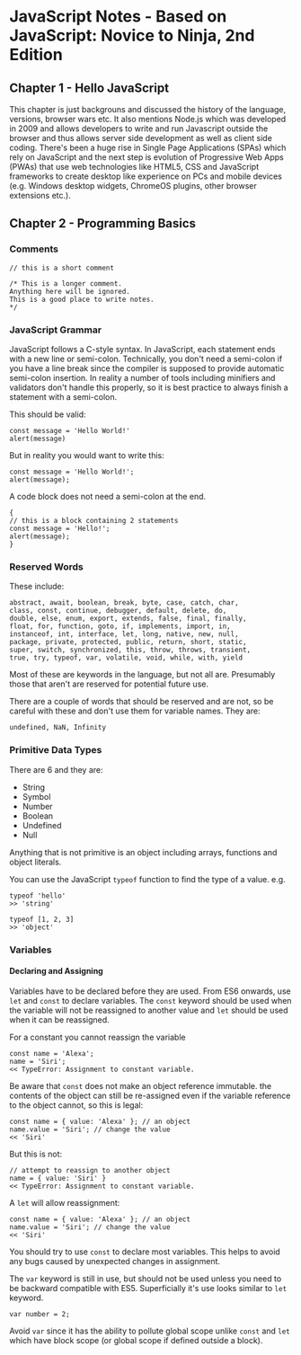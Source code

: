 # JavaScript Notes - Based on JavaScript: Novice to Ninja, 2nd Edition #

## Chapter 1 - Hello JavaScript ##
This chapter is just backgrouns and discussed the history of the language, versions, browser wars etc. It also mentions Node.js which was developed in 2009 and allows developers to write and run Javascript outside the browser and thus allows server side development as well as client side coding. There's been a huge rise in Single Page Applications (SPAs) which rely on JavaScript and the next step is evolution of Progressive Web Apps (PWAs) that use web technologies like HTML5, CSS and JavaScript frameworks to create desktop like experience on PCs and mobile devices (e.g. Windows desktop widgets, ChromeOS plugins, other browser extensions etc.). 

## Chapter 2 - Programming Basics ##
### Comments ###
	// this is a short comment

	/* This is a longer comment.
	Anything here will be ignored.
	This is a good place to write notes.
	*/

### JavaScript Grammar ###
JavaScript follows a C-style syntax. In JavaScript, each statement ends with a new line or semi-colon.  Technically, you don't need a semi-colon if you have a line break since the compiler is supposed to provide automatic semi-colon insertion.  In reality a number of tools including minifiers and validators don't handle this properly, so it is best practice to always finish a statement with a semi-colon.

This should be valid:

	const message = 'Hello World!'
	alert(message)

But in reality you would want to write this:

	const message = 'Hello World!';
	alert(message);

A code block does not need a semi-colon at the end.

	{
	// this is a block containing 2 statements
	const message = 'Hello!';
	alert(message);
	}

### Reserved Words ###

These include:

	abstract, await, boolean, break, byte, case, catch, char,
	class, const, continue, debugger, default, delete, do,
	double, else, enum, export, extends, false, final, finally,
	float, for, function, goto, if, implements, import, in,
	instanceof, int, interface, let, long, native, new, null,
	package, private, protected, public, return, short, static,
	super, switch, synchronized, this, throw, throws, transient,
	true, try, typeof, var, volatile, void, while, with, yield

Most of these are keywords in the language, but not all are.  Presumably those that aren't are reserved for potential future use.

There are a couple of words that should be reserved and are not, so be careful with these and don't use them for variable names.  They are:
	
	undefined, NaN, Infinity

### Primitive Data Types ###
There are 6 and they are:

- String 
- Symbol
- Number
- Boolean
- Undefined
- Null

Anything that is not primitive is an object including arrays, functions and object literals.

You can use the JavaScript `typeof` function to find the type of a value.  e.g.

	typeof 'hello'
	>> 'string'

	typeof [1, 2, 3]
	>> 'object'

### Variables ###
#### Declaring and Assigning ####
Variables have to be declared before they are used.  From ES6 onwards, use `let` and `const` to declare variables.  The `const` keyword should be used when the variable will not be reassigned to another value and `let` should be used when it can be reassigned.

For a constant you cannot reassign the variable

	const name = 'Alexa';
	name = 'Siri';
	<< TypeError: Assignment to constant variable.

Be aware that `const` does not make an  object reference immutable.  the contents of the object can still be re-assigned even if the variable reference to the object cannot, so this is legal:

	const name = { value: 'Alexa' }; // an object
	name.value = 'Siri'; // change the value
	<< 'Siri'

But this is not:

	// attempt to reassign to another object
	name = { value: 'Siri' }
	<< TypeError: Assignment to constant variable.

A `let` will allow reassignment:
	
	const name = { value: 'Alexa' }; // an object
	name.value = 'Siri'; // change the value
	<< 'Siri' 

You should try to use `const` to declare most variables. This helps to avoid any bugs caused by unexpected changes in assignment.

The `var` keyword is still in use, but should not be used unless you need to be backward compatible with ES5. Superficially it's use looks similar to `let` keyword.

	var number = 2;

Avoid `var` since it has the ability to pollute global scope unlike `const` and `let` which have block scope (or global scope if defined outside a block).

   